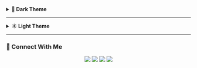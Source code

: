 <!-- Theme Toggle Simulation -->
<details>
<summary><strong>🌙 Dark Theme</strong></summary>

![Hi, I'm Esrail](https://github.com/ESRAILHAQUE/ESRAILHAQUE/assets/86155850/1cbb4049-1102-4c59-a2e5-2d966ee2597e)

<h1 align="center">Hi 👋, I'm Esrail Haque</h1>
<h3 align="center">A Passionate Full-Stack Web Engineer</h3>

<p align="center">
  <img src="https://media.giphy.com/media/qgQUggAC3Pfv687qPC/giphy.gif" width="400" alt="Coding">
</p>

- 🔗 Portfolio: [esrailhaque.netlify.app](https://esrailhaque.netlify.app/)
- 📧 Email: **esrailbblhs@gmail.com**
- 💬 Ask me about **MERN Stack, TypeScript, REST APIs**

### 🛠️ Skills

<p align="center">
  <img src="https://raw.githubusercontent.com/devicons/devicon/master/icons/react/react-original.svg" width="40" alt="React" />
  <img src="https://cdn.worldvectorlogo.com/logos/nextjs-2.svg" width="40" alt="Next.js" />
  <img src="https://raw.githubusercontent.com/devicons/devicon/master/icons/nodejs/nodejs-original.svg" width="40" alt="Node.js" />
  <img src="https://raw.githubusercontent.com/devicons/devicon/master/icons/mongodb/mongodb-original.svg" width="40" alt="MongoDB" />
  <img src="https://www.vectorlogo.zone/logos/tailwindcss/tailwindcss-icon.svg" width="40" alt="Tailwind" />
</p>

### 📊 GitHub Stats (Dark)

<p align="center">
  <img src="https://github-readme-stats.vercel.app/api?username=esrailhaque&show_icons=true&theme=react&bg_color=0D1117&title_color=F85D7F&icon_color=F8D866" />
  <img src="https://github-readme-streak-stats.herokuapp.com?user=esrailhaque&theme=react&hide_border=true&background=0D1117&stroke=0D1117&fire=FF1CF7" />
</p>

</details>

---

<details>
<summary><strong>☀️ Light Theme</strong></summary>

![Hi, I'm Esrail](https://github.com/ESRAILHAQUE/ESRAILHAQUE/assets/86155850/1cbb4049-1102-4c59-a2e5-2d966ee2597e)

<h1 align="center">Hi 👋, I'm Esrail Haque</h1>
<h3 align="center">A Passionate Full-Stack Web Engineer</h3>

<p align="center">
  <img src="https://media.giphy.com/media/qgQUggAC3Pfv687qPC/giphy.gif" width="400" alt="Coding">
</p>

- 🔗 Portfolio: [esrailhaque.netlify.app](https://esrailhaque.netlify.app/)
- 📧 Email: **esrailbblhs@gmail.com**
- 💬 Ask me about **MERN Stack, TypeScript, REST APIs**

### 🛠️ Skills

<p align="center">
  <img src="https://raw.githubusercontent.com/devicons/devicon/master/icons/react/react-original.svg" width="40" alt="React" />
  <img src="https://cdn.worldvectorlogo.com/logos/nextjs-2.svg" width="40" alt="Next.js" />
  <img src="https://raw.githubusercontent.com/devicons/devicon/master/icons/nodejs/nodejs-original.svg" width="40" alt="Node.js" />
  <img src="https://raw.githubusercontent.com/devicons/devicon/master/icons/mongodb/mongodb-original.svg" width="40" alt="MongoDB" />
  <img src="https://www.vectorlogo.zone/logos/tailwindcss/tailwindcss-icon.svg" width="40" alt="Tailwind" />
</p>

### 📊 GitHub Stats (Light)

<p align="center">
  <img src="https://github-readme-stats.vercel.app/api?username=esrailhaque&show_icons=true&theme=default" />
  <img src="https://github-readme-streak-stats.herokuapp.com?user=esrailhaque&theme=default" />
</p>

</details>

---

### 🔗 Connect With Me

<p align="center">
  <a href="https://twitter.com/haqueesrail"><img src="https://img.shields.io/badge/Twitter-%231DA1F2.svg?style=for-the-badge&logo=twitter&logoColor=white" /></a>
  <a href="https://linkedin.com/in/md-esrail-haque-a7467b217"><img src="https://img.shields.io/badge/LinkedIn-%230A66C2.svg?style=for-the-badge&logo=linkedin&logoColor=white" /></a>
  <a href="https://fb.com/md.esrailhaque.71"><img src="https://img.shields.io/badge/Facebook-%231877F2.svg?style=for-the-badge&logo=facebook&logoColor=white" /></a>
  <a href="https://instagram.com/mdesrailhaque2865"><img src="https://img.shields.io/badge/Instagram-%23E4405F.svg?style=for-the-badge&logo=instagram&logoColor=white" /></a>
</p>
